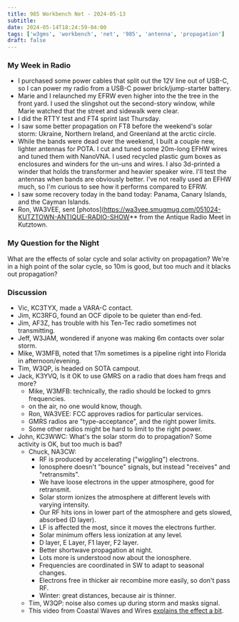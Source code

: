 ```yaml
---
title: 985 Workbench Net - 2024-05-13
subtitle:
date: 2024-05-14T18:24:59-04:00
tags: ['w3gms', 'workbench', 'net', '985', 'antenna', 'propagation']
draft: false
---
```


### My Week in Radio
- I purchased some power cables that split out the 12V line out of USB-C,
  so I can power my radio from a USB-C power brick/jump-starter battery.
- Marie and I relaunched my EFRW even higher
  into the the tree in the front yard.
  I used the slingshot out the second-story window,
  while Marie watched that the street and sidewalk were clear.
- I did the RTTY test and FT4 sprint last Thursday.
- I saw some better propagation on FT8
  before the weekend's solar storm:
  Ukraine, Northern Ireland,
  and Greenland at the arctic circle.
- While the bands were dead over the weekend,
  I built a couple new, lighter antennas for POTA.
  I cut and tuned some 20m-long EFHW wires
  and tuned them with NanoVNA.
  I used recycled plastic gum boxes as enclosures and winders
  for the un-uns and wires.
  I also 3d-printed a winder that holds the transformer
  and heavier speaker wire.
  I'll test the antennas when bands are obviously better.
  I've not really used an EFHW much,
  so I'm curious to see how it performs compared to EFRW.
- I saw some recovery today in the band today:
  Panama, Canary Islands, and the Cayman Islands.
- Ron, WA3VEE, sent
  [photos](https://wa3vee.smugmug.com/051024-KUTZTOWN-ANTIQUE-RADIO-SHOW**
  from the Antique Radio Meet in Kutztown.

### My Question for the Night
What are the effects of solar cycle and solar activity
on propagation?
We're in a high point of the solar cycle,
so 10m is good,
but too much and it blacks out propagation?

### Discussion
- Vic, KC3TYX, made a VARA-C contact.
- Jim, KC3RFG, found an OCF dipole to be quieter than end-fed.
- Jim, AF3Z, has trouble with his Ten-Tec radio sometimes not transmitting.
- Jeff, W3JAM, wondered if anyone was making 6m contacts over solar storm.
- Mike, W3MFB, noted that 17m sometimes is a pipeline right into Florida
  in afternoon/evening.
- Tim, W3QP, is headed on SOTA campout.
- Jack, K3YVQ, Is it OK to use GMRS on a radio that does ham freqs and more?
  - Mike, W3MFB: technically, the radio should be locked to gmrs frequencies.
  - on the air, no one would know, though.
  - Ron, WA3VEE: FCC approves radios for particular services.
  - GMRS radios are "type-acceptance", and the right power limits.
  - Some other radios might be hard to limit to the right power.
- John, KC3WWC: What's the solar storm do to propagation?
  Some activity is OK, but too much is bad?
  - Chuck, NA3CW:
    - RF is produced by accelerating ("wiggling") electrons.
    - Ionosphere doesn't "bounce" signals,
      but instead "receives" and "retransmits".
    - We have loose electrons
      in the upper atmosphere, good for retransmit.
    - Solar storm ionizes the atmosphere at different levels
      with varying intensity.
    - Our RF hits ions in lower part
      of the atmosphere
      and gets slowed, absorbed (D layer).
    - LF is affected the most, since it moves the electrons further.
    - Solar minimum offers less ionization at any level.
    - D layer, E Layer, F1 layer, F2 layer.
    - Better shortwave propagation at night.
    - Lots more is understood now about the ionosphere.
    - Frequencies are coordinated in SW to adapt to seasonal changes.
    - Electrons free in thicker air recombine more easily, so don't pass RF.
    - Winter: great distances, because air is thinner.
  - Tim, W3QP: noise also comes up during storm and masks signal.
  - This video from Coastal Waves and Wires
    [explains the effect a bit](https://youtu.be/CVY3y42jd1U?si=gUU2yFaEKyS1ZP-S).
<!--more-->

